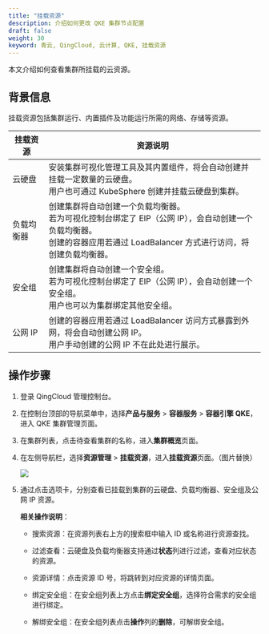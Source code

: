 ```yaml
---
title: "挂载资源"
description: 介绍如何更改 QKE 集群节点配置
draft: false
weight: 30
keyword: 青云, QingCloud, 云计算, QKE, 挂载资源
---
```


本文介绍如何查看集群所挂载的云资源。

## 背景信息

挂载资源包括集群运行、内置插件及功能运行所需的网络、存储等资源。

| 挂载资源   | 资源说明                                                     |
| ---------- | ------------------------------------------------------------ |
| 云硬盘     | 安装集群可视化管理工具及其内置组件，将会自动创建并挂载一定数量的云硬盘。<br/>用户也可通过 KubeSphere 创建并挂载云硬盘到集群。 |
| 负载均衡器 | 创建集群将自动创建一个负载均衡器。<br/>若为可视化控制台绑定了 EIP（公网 IP），会自动创建一个负载均衡器。<br/>创建的容器应用若通过 LoadBalancer 方式进行访问，将创建负载均衡器。 |
| 安全组     | 创建集群将自动创建一个安全组。<br/>若为可视化控制台绑定了 EIP（公网 IP），会自动创建一个安全组。<br/>用户也可以为集群绑定其他安全组。 |
| 公网 IP    | 创建的容器应用若通过  LoadBalancer 访问方式暴露到外网，将会自动创建公网 IP。<br/>用户手动创建的公网 IP 不在此处进行展示。 |

## 操作步骤

1. 登录 QingCloud 管理控制台。

2. 在控制台顶部的导航菜单中，选择**产品与服务** > **容器服务** > **容器引擎 QKE**，进入 QKE 集群管理页面。

3. 在集群列表，点击待查看集群的名称，进入**集群概览**页面。

4. 在左侧导航栏，选择**资源管理** > **挂载资源**，进入**挂载资源**页面。（图片替换）

   ![](/container/qke_plus/_images/mounting_resource_disk.png)

5. 通过点击选项卡，分别查看已挂载到集群的云硬盘、负载均衡器、安全组及公网 IP 资源。

   **相关操作说明**：

   - 搜索资源：在资源列表右上方的搜索框中输入 ID 或名称进行资源查找。

   - 过滤查看：云硬盘及负载均衡器支持通过**状态**列进行过滤，查看对应状态的资源。

   - 资源详情：点击资源 ID 号，将跳转到对应资源的详情页面。

   - 绑定安全组：在安全组列表上方点击**绑定安全组**，选择符合需求的安全组进行绑定。

   - 解绑安全组：在安全组列表点击**操作**列的**删除**，可解绑安全组。

     

